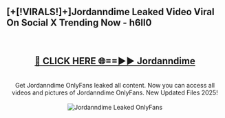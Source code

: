<h2>[+[!VIRALS!]+]Jordanndime Leaked Video Viral On Social X Trending Now - h6ll0</h2>
<br>
<div align="center">
<h2><a href="https://libra.edu.pl?Jordanndime" rel="nofollow">🔴 CLICK HERE 🌐==►► Jordanndime</a></h2>
<br>
Get Jordanndime OnlyFans leaked all content. Now you can access all videos and pictures of Jordanndime OnlyFans. New Updated Files 2025!
<br>
<br>
<a href="https://libra.edu.pl?Jordanndime" rel="nofollow" data-target="animated-image.originalLink"><img src="https://i.ibb.co.com/WyWwxjT/player-gif2.gif" alt="Jordanndime Leaked OnlyFans" style="max-width: 100%; display: inline-block;" data-target="animated-image.originalImage"></a>
</div>
<br>